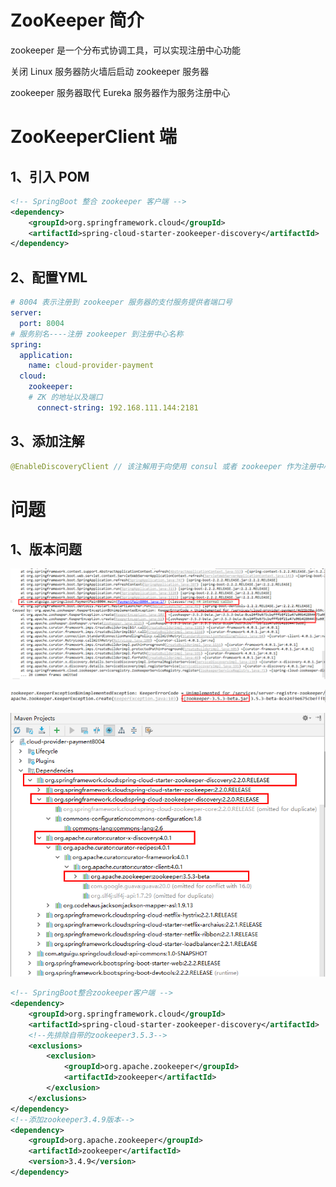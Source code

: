# ZooKeeper 简介

zookeeper 是一个分布式协调工具，可以实现注册中心功能

关闭 Linux 服务器防火墙后启动 zookeeper 服务器

zookeeper 服务器取代 Eureka 服务器作为服务注册中心



# ZooKeeperClient 端

## 1、引入 POM

```xml
<!-- SpringBoot 整合 zookeeper 客户端 -->
<dependency>
    <groupId>org.springframework.cloud</groupId>
    <artifactId>spring-cloud-starter-zookeeper-discovery</artifactId>
</dependency>
```



## 2、配置YML

```yml
# 8004 表示注册到 zookeeper 服务器的支付服务提供者端口号
server:
  port: 8004
# 服务别名----注册 zookeeper 到注册中心名称
spring:
  application:
    name: cloud-provider-payment
  cloud:
    zookeeper:
    # ZK 的地址以及端口
      connect-string: 192.168.111.144:2181
```

## 3、添加注解

```java
@EnableDiscoveryClient // 该注解用于向使用 consul 或者 zookeeper 作为注册中心时注册服务
```



# 问题

## 1、版本问题

![image-20220115183505789](images/image-20220115183505789.png) 

![image-20220115183453424](images/image-20220115183453424.png) 

![image-20220115183458200](images/image-20220115183458200.png) 

```xml
<!-- SpringBoot整合zookeeper客户端 -->
<dependency>
    <groupId>org.springframework.cloud</groupId>
    <artifactId>spring-cloud-starter-zookeeper-discovery</artifactId>
    <!--先排除自带的zookeeper3.5.3-->
    <exclusions>
        <exclusion>
            <groupId>org.apache.zookeeper</groupId>
            <artifactId>zookeeper</artifactId>
        </exclusion>
    </exclusions>
</dependency>
<!--添加zookeeper3.4.9版本-->
<dependency>
    <groupId>org.apache.zookeeper</groupId>
    <artifactId>zookeeper</artifactId>
    <version>3.4.9</version>
</dependency>
```





























